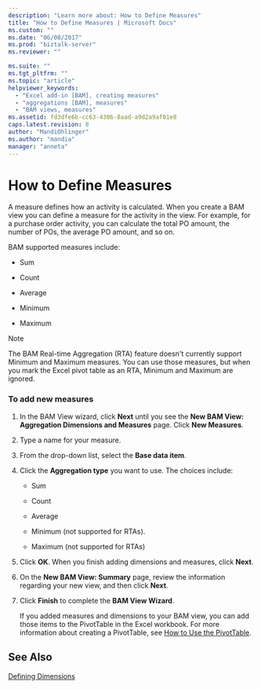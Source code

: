 ```yaml
---
description: "Learn more about: How to Define Measures"
title: "How to Define Measures | Microsoft Docs"
ms.custom: ""
ms.date: "06/08/2017"
ms.prod: "biztalk-server"
ms.reviewer: ""

ms.suite: ""
ms.tgt_pltfrm: ""
ms.topic: "article"
helpviewer_keywords: 
  - "Excel add-in [BAM], creating measures"
  - "aggregations [BAM], measures"
  - "BAM views, measures"
ms.assetid: fd3dfe6b-cc63-4306-8aad-a9d2a9af01e8
caps.latest.revision: 8
author: "MandiOhlinger"
ms.author: "mandia"
manager: "anneta"
---
```

# How to Define Measures
A measure defines how an activity is calculated. When you create a BAM view you can define a measure for the activity in the view. For example, for a purchase order activity, you can calculate the total PO amount, the number of POs, the average PO amount, and so on.  
  
 BAM supported measures include:  
  
-   Sum  
  
-   Count  
  
-   Average  
  
-   Minimum  
  
-   Maximum  
  
> [!NOTE]
>  The BAM Real-time Aggregation (RTA) feature doesn't currently support Minimum and Maximum measures. You can use those measures, but when you mark the Excel pivot table as an RTA, Minimum and Maximum are ignored.  
  
### To add new measures  
  
1. In the BAM View wizard, click **Next** until you see the **New BAM View: Aggregation Dimensions and Measures** page. Click **New Measures**.  
  
2. Type a name for your measure.  
  
3. From the drop-down list, select the **Base data item**.  
  
4. Click the **Aggregation type** you want to use. The choices include:  
  
   -   Sum  
  
   -   Count  
  
   -   Average  
  
   -   Minimum (not supported for RTAs).  
  
   -   Maximum (not supported for RTAs)  
  
5. Click **OK**. When you finish adding dimensions and measures, click **Next**.  
  
6. On the **New BAM View: Summary** page, review the information regarding your new view, and then click **Next**.  
  
7. Click **Finish** to complete the **BAM View Wizard**.  
  
   If you added measures and dimensions to your BAM view, you can add those items to the PivotTable in the Excel workbook. For more information about creating a PivotTable, see [How to Use the PivotTable](../core/how-to-use-the-pivottable.md).  
  
## See Also  
 [Defining Dimensions](../core/defining-dimensions.md)
